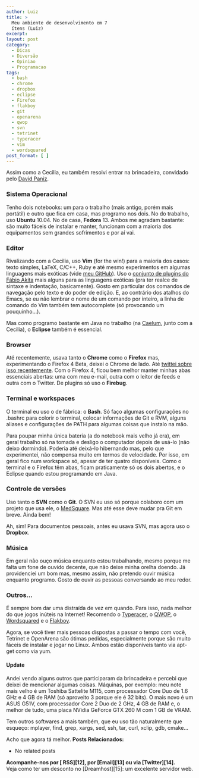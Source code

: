 ```yaml
---
author: Luiz
title: >
  Meu ambiente de desenvolvimento em 7
  ítens (Luiz)
excerpt:
layout: post
category:
  - Dicas
  - Diversão
  - Opiniao
  - Programacao
tags:
  - bash
  - chrome
  - dropbox
  - eclipse
  - Firefox
  - flakboy
  - git
  - openarena
  - qwop
  - svn
  - tetrinet
  - typeracer
  - vim
  - wordsquared
post_format: [ ]
---
```

Assim como a Cecilia, eu também resolvi entrar na brincadeira, convidado pelo [David Paniz][1].

### Sistema Operacional

Tenho dois notebooks: um para o trabalho (mais antigo, porém mais portátil) e outro que fica em casa, mas programo nos dois. No do trabalho, uso **Ubuntu** 10.04. No de casa, **Fedora** 13. Ambos me agradam bastante: são muito fáceis de instalar e manter, funcionam com a maioria dos equipamentos sem grandes sofrimentos e por aí vai.

### Editor

Rivalizando com a Cecilia, uso **Vim** (for the win!) para a maioria dos casos: texto simples, LaTeX, C/C++, Ruby e até mesmo experimentos em algumas linguagens mais exóticas (vide [meu GitHub][2]). Uso o [conjunto de plugins do Fábio Akita][3] mais alguns para as linguagens exóticas (pra ter realce de sintaxe e indentação, basicamente). Gosto em particular dos comandos de navegação pelo texto e do poder de edição. E, ao contrário dos atalhos do Emacs, se eu não lembrar o nome de um comando por inteiro, a linha de comando do Vim também tem autocomplete (só provocando um pouquinho…).

Mas como programo bastante em Java no trabalho (na [Caelum][4], junto com a Cecilia), o **Eclipse** também é essencial.

### Browser

Até recentemente, usava tanto o **Chrome** como o **Firefox** mas, experimentando o Firefox 4 Beta, deixei o Chrome de lado. Até [twittei sobre isso recentemente][5]. Com o Firefox 4, ficou bem melhor manter minhas abas essenciais abertas: uma com meu e-mail, outra com o leitor de feeds e outra com o Twitter. De plugins só uso o **Firebug**.

### Terminal e workspaces

O terminal eu uso o de fábrica: o **Bash**. Só faço algumas configurações no .bashrc para colorir o terminal, colocar informações de Git e RVM, alguns aliases e configurações de PATH para algumas coisas que instalo na mão.

Para poupar minha única bateria (a do notebook mais velho já era), em geral trabalho só na tomada e desligo o computador depois de usá-lo (não deixo dormindo). Poderia até deixá-lo hibernando mas, pelo que experimentei, não compensa muito em termos de velocidade. Por isso, em geral fico num workspace só, apesar de ter quatro disponíveis. Como o terminal e o Firefox têm abas, ficam praticamente só os dois abertos, e o Eclipse quando estou programando em Java.

### Controle de versões

Uso tanto o **SVN** como o **Git**. O SVN eu uso só porque colaboro com um projeto que usa ele, o [MedSquare][6]. Mas até esse deve mudar pra Git em breve. Ainda bem!

Ah, sim! Para documentos pessoais, antes eu usava SVN, mas agora uso o **Dropbox**.

### Música

Em geral não ouço música enquanto estou trabalhando, mesmo porque me falta um fone de ouvido decente, que não deixe minha orelha doendo. Já providenciei um bom mas, mesmo assim, não pretendo ouvir música enquanto programo. Gosto de ouvir as pessoas conversando ao meu redor.

### Outros…

É sempre bom dar uma distraída de vez em quando. Para isso, nada melhor do que jogos inúteis na Internet! Recomendo o [Typeracer][7], o [QWOP][8], o [Wordsquared][9] e o [Flakboy][10].

Agora, se você tiver mais pessoas dispostas a passar o tempo com você, Tetrinet e OpenArena são ótimas pedidas, especialmente porque são muito fáceis de instalar e jogar no Linux. Ambos estão disponíveis tanto via apt-get como via yum.

#### Update

Andei vendo alguns outros que participaram da brincadeira e percebi que deixei de mencionar algumas coisas. Máquinas, por exemplo: meu note mais velho é um Toshiba Sattelite M115, com processador Core Duo de 1.6 GHz e 4 GB de RAM (só aproveito 3 porque ele é 32 bits). O mais novo é um ASUS G51V, com processador Core 2 Duo de 2 GHz, 4 GB de RAM e, o melhor de tudo, uma placa NVidia GeForce GTX 260 M com 1 GB de VRAM.

Tem outros softwares a mais também, que eu uso tão naturalmente que esqueço: mplayer, find, grep, xargs, sed, ssh, tar, curl, xclip, gdb, cmake…

Acho que agora tá melhor. 
**Posts Relacionados:** 
*   No related posts









**Acompanhe-nos por [ RSS][12], por [Email][13] ou via [Twitter][14].**  
Veja como ter um desconto no [Dreamhost][15]: um excelente servidor web.

 [1]: http://www.davidpaniz.com/blog/2010/12/29/meu-ambiente-de-desenvolvimento-em-7-itens/
 [2]: https://github.com/luiz
 [3]: https://github.com/akitaonrails/vimfiles
 [4]: http://www.caelum.com.br
 [5]: http://twitter.com/#!/srsaude/status/22726847162753024
 [6]: http://sf.net/projects/medsquare
 [7]: http://play.typeracer.com/
 [8]: http://www.foddy.net/Athletics.html
 [9]: http://wordsquared.com/
 [10]: http://www.clickjogos.com/jogo/flakboy.html





